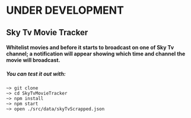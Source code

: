 # UNDER DEVELOPMENT

## Sky Tv Movie Tracker

#### Whitelist movies and before it starts to broadcast on one of Sky Tv channel; a notification will appear showing which time and channel the movie will broadcast.

##### You can test it out with:

```shell
~> git clone
~> cd SkyTvMovieTracker
~> npm install
~> npm start
~> open ./src/data/skyTvScrapped.json
```
